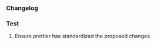 <!--
Provide a brief summary in a sentence or two of your changes.

Don't forget to:
- Add reviewers
- Assign yourself
- Add Labels
- Add a Project
- Add a Milestone
-->

### Changelog

<!--
Add a bulleted list of your changes in more detail including which issues this PR closes.
Examples:
- Added MyCoolComponent and closes #1
- Closes #2
- Updated terms
-->

### Test

1. Ensure prettier has standardized the proposed changes.
<!--
Please list any other relevant steps that your reviewer should do to test this PR.
Examples:

- Visit /my/cool/page and ensure it matches the Figma
- Ensure MyCoolButton works
  -->

